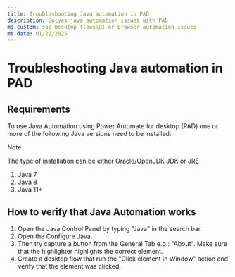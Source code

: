 ```yaml
---
title: Troubleshooting Java automation in PAD
description: Solves java automation issues with PAD
ms.custom: sap:Desktop flows\UI or Browser automation issues
ms.date: 01/22/2025
---
```


# Troubleshooting Java automation in PAD

## Requirements

To use Java Automation using Power Automate for desktop (PAD) one or more of the following Java versions need to be installed:

> [!NOTE]
> The type of installation can be either Oracle/OpenJDK JDK or JRE

1. Java 7
1. Java 8
1. Java 11+

## How to verify that Java Automation works

1. Open the Java Control Panel by typing "Java" in the search bar.
1. Open the Configure Java.
1. Then try capture a button from the General Tab e.g.: "About". Make sure that the highlighter highlights the correct element.
1. Create a desktop flow that run the "Click element in Window" action and verify that the element was clicked.